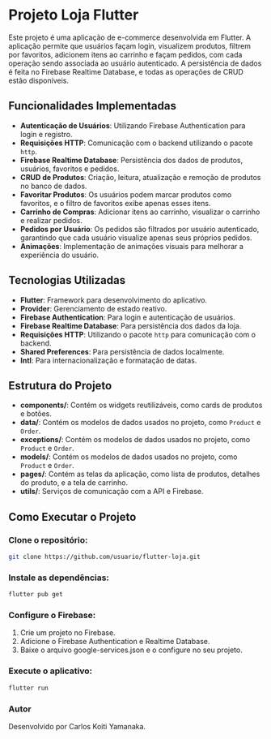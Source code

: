 # Projeto Loja Flutter

Este projeto é uma aplicação de e-commerce desenvolvida em Flutter. A aplicação permite que usuários façam login, visualizem produtos, filtrem por favoritos, adicionem itens ao carrinho e façam pedidos, com cada operação sendo associada ao usuário autenticado. A persistência de dados é feita no Firebase Realtime Database, e todas as operações de CRUD estão disponíveis.

## Funcionalidades Implementadas

- **Autenticação de Usuários**: Utilizando Firebase Authentication para login e registro.
- **Requisições HTTP**: Comunicação com o backend utilizando o pacote `http`.
- **Firebase Realtime Database**: Persistência dos dados de produtos, usuários, favoritos e pedidos.
- **CRUD de Produtos**: Criação, leitura, atualização e remoção de produtos no banco de dados.
- **Favoritar Produtos**: Os usuários podem marcar produtos como favoritos, e o filtro de favoritos exibe apenas esses itens.
- **Carrinho de Compras**: Adicionar itens ao carrinho, visualizar o carrinho e realizar pedidos.
- **Pedidos por Usuário**: Os pedidos são filtrados por usuário autenticado, garantindo que cada usuário visualize apenas seus próprios pedidos.
- **Animações**: Implementação de animações visuais para melhorar a experiência do usuário.

## Tecnologias Utilizadas

- **Flutter**: Framework para desenvolvimento do aplicativo.
- **Provider**: Gerenciamento de estado reativo.
- **Firebase Authentication**: Para login e autenticação de usuários.
- **Firebase Realtime Database**: Para persistência dos dados da loja.
- **Requisições HTTP**: Utilizando o pacote `http` para comunicação com o backend.
- **Shared Preferences**: Para persistência de dados localmente.
- **Intl**: Para internacionalização e formatação de datas.

## Estrutura do Projeto

- **components/**: Contém os widgets reutilizáveis, como cards de produtos e botões.
- **data/**: Contém os modelos de dados usados no projeto, como `Product` e `Order`.
- **exceptions/**: Contém os modelos de dados usados no projeto, como `Product` e `Order`.
- **models/**: Contém os modelos de dados usados no projeto, como `Product` e `Order`.
- **pages/**: Contém as telas da aplicação, como lista de produtos, detalhes do produto, e a tela de carrinho.
- **utils/**: Serviços de comunicação com a API e Firebase.

## Como Executar o Projeto

### Clone o repositório:

```bash
git clone https://github.com/usuario/flutter-loja.git
```

### Instale as dependências:

```bash
flutter pub get
```

### Configure o Firebase:
1. Crie um projeto no Firebase.
2. Adicione o Firebase Authentication e Realtime Database.
3. Baixe o arquivo google-services.json e o configure no seu projeto.

### Execute o aplicativo:
```bash
flutter run
```

### Autor
Desenvolvido por Carlos Koiti Yamanaka.

